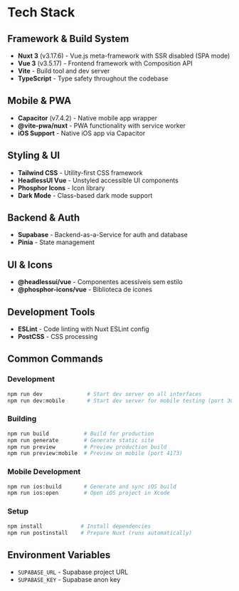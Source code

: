 # Tech Stack

## Framework & Build System
- **Nuxt 3** (v3.17.6) - Vue.js meta-framework with SSR disabled (SPA mode)
- **Vue 3** (v3.5.17) - Frontend framework with Composition API
- **Vite** - Build tool and dev server
- **TypeScript** - Type safety throughout the codebase

## Mobile & PWA
- **Capacitor** (v7.4.2) - Native mobile app wrapper
- **@vite-pwa/nuxt** - PWA functionality with service worker
- **iOS Support** - Native iOS app via Capacitor

## Styling & UI
- **Tailwind CSS** - Utility-first CSS framework
- **HeadlessUI Vue** - Unstyled accessible UI components
- **Phosphor Icons** - Icon library
- **Dark Mode** - Class-based dark mode support

## Backend & Auth
- **Supabase** - Backend-as-a-Service for auth and database
- **Pinia** - State management

## UI & Icons
- **@headlessui/vue** - Componentes acessíveis sem estilo
- **@phosphor-icons/vue** - Biblioteca de ícones

## Development Tools
- **ESLint** - Code linting with Nuxt ESLint config
- **PostCSS** - CSS processing

## Common Commands

### Development
```bash
npm run dev              # Start dev server on all interfaces
npm run dev:mobile       # Start dev server for mobile testing (port 3000)
```

### Building
```bash
npm run build           # Build for production
npm run generate        # Generate static site
npm run preview         # Preview production build
npm run preview:mobile  # Preview on mobile (port 4173)
```

### Mobile Development
```bash
npm run ios:build       # Generate and sync iOS build
npm run ios:open        # Open iOS project in Xcode
```

### Setup
```bash
npm install            # Install dependencies
npm run postinstall    # Prepare Nuxt (runs automatically)
```

## Environment Variables
- `SUPABASE_URL` - Supabase project URL
- `SUPABASE_KEY` - Supabase anon key